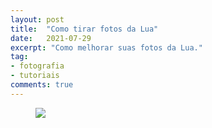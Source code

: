 ```yaml
---
layout: post
title:  "Como tirar fotos da Lua"
date:   2021-07-29
excerpt: "Como melhorar suas fotos da Lua."
tag:
- fotografia
- tutoriais
comments: true
---
```

<figure>
 <img src="https://i.imgur.com/oGkXCNm.png">
</figure>
